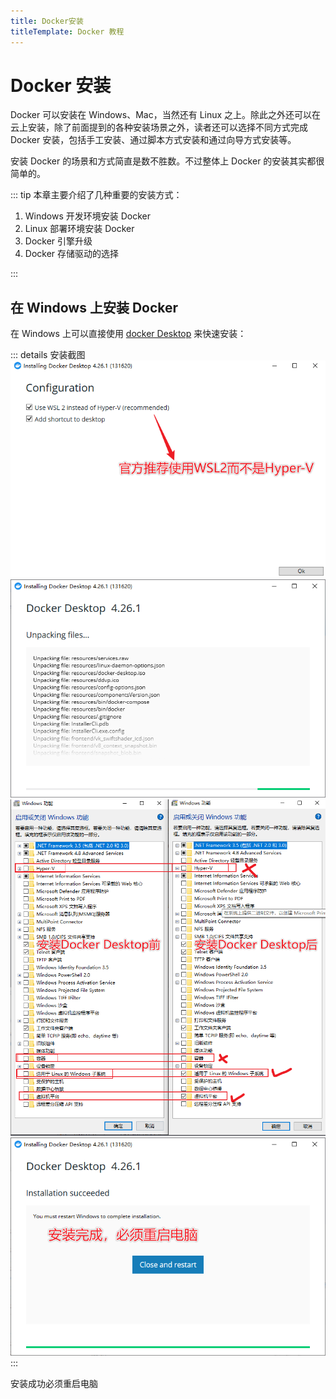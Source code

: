 ```yaml
---
title: Docker安装
titleTemplate: Docker 教程
---
```


# Docker 安装

Docker 可以安装在 Windows、Mac，当然还有 Linux 之上。除此之外还可以在云上安装，除了前面提到的各种安装场景之外，读者还可以选择不同方式完成 Docker 安装，包括手工安装、通过脚本方式安装和通过向导方式安装等。

安装 Docker 的场景和方式简直是数不胜数。不过整体上 Docker 的安装其实都很简单的。

::: tip 本章主要介绍了几种重要的安装方式：

1. Windows 开发环境安装 Docker
2. Linux 部署环境安装 Docker
3. Docker 引擎升级
4. Docker 存储驱动的选择

:::

## 在 Windows 上安装 Docker

在 Windows 上可以直接使用 [docker Desktop](https://docs.docker.com/desktop/install/windows-install/) 来快速安装：

::: details 安装截图
![](/assets/docker/004.png)
![](/assets/docker/005.png)
![](/assets/docker/006.png)
![](/assets/docker/007.png)
:::

安装成功必须重启电脑
